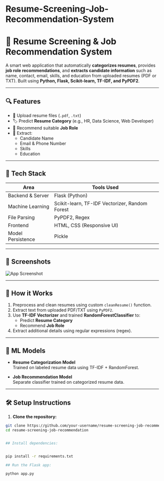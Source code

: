 # Resume-Screening-Job-Recommendation-System


# 🧠 Resume Screening & Job Recommendation System

A smart web application that automatically **categorizes resumes**, provides **job role recommendations**, and **extracts candidate information** such as name, contact, email, skills, and education from uploaded resumes (PDF or TXT). Built using **Python, Flask, Scikit-learn, TF-IDF, and PyPDF2**.

---

## 🔍 Features

- 📂 Upload resume files (`.pdf`, `.txt`)
- 🏷️ Predict **Resume Category** (e.g., HR, Data Science, Web Developer)
- 💼 Recommend suitable **Job Role**
- 📝 Extract:
  - Candidate Name
  - Email & Phone Number
  - Skills
  - Education

---

## 🚀 Tech Stack

| Area                  | Tools Used                                     |
|-----------------------|------------------------------------------------|
| Backend & Server      | Flask (Python)                                 |
| Machine Learning      | Scikit-learn, TF-IDF Vectorizer, Random Forest |
| File Parsing          | PyPDF2, Regex                                  |
| Frontend              | HTML, CSS (Responsive UI)                      |
| Model Persistence     | Pickle                                         |

---

## 📸 Screenshots

![App Screenshot](screenshots/demo.png)

---

## 🧪 How it Works

1. Preprocess and clean resumes using custom `cleanResume()` function.
2. Extract text from uploaded PDF/TXT using `PyPDF2`.
3. Use **TF-IDF Vectorizer** and trained **RandomForestClassifier** to:
   - Predict **Resume Category**
   - Recommend **Job Role**
4. Extract additional details using regular expressions (regex).

---

## 🧠 ML Models

- **Resume Categorization Model**  
  Trained on labeled resume data using TF-IDF + RandomForest.

- **Job Recommendation Model**  
  Separate classifier trained on categorized resume data.


---

## 🛠️ Setup Instructions

1. **Clone the repository:**
```bash
git clone https://github.com/your-username/resume-screening-job-recommendation.git
cd resume-screening-job-recommendation


## Install dependencies:


pip install -r requirements.txt

## Run the Flask app:

python app.py
